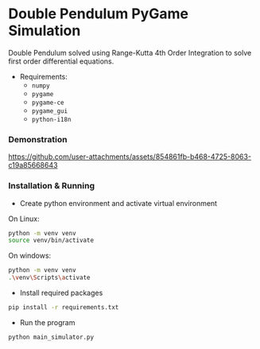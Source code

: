 # Double Pendulum PyGame Simulation

Double Pendulum solved using Range-Kutta 4th Order Integration to solve first order differential equations.

- Requirements:
    - `numpy`
    - `pygame`
    - `pygame-ce`
    - `pygame_gui`
    - `python-i18n`

### Demonstration 

https://github.com/user-attachments/assets/854861fb-b468-4725-8063-c19a85668643


### Installation & Running

- Create python environment and activate virtual environment

On Linux:
```bash
python -m venv venv
source venv/bin/activate
```
On windows:
```bash
python -m venv venv
.\venv\Scripts\activate
```

- Install required packages
```bash
pip install -r requirements.txt
```

- Run the program
```bash
python main_simulator.py
```
